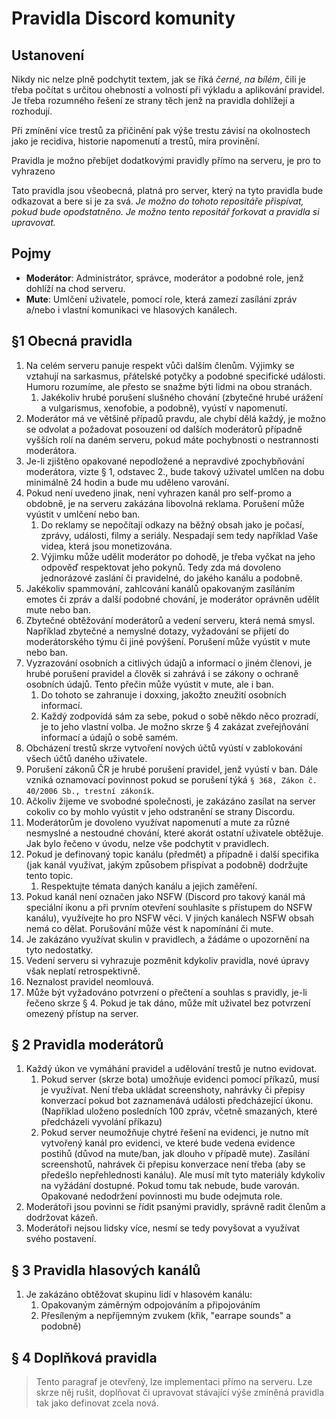 # Pravidla Discord komunity

## Ustanovení
Nikdy nic nelze plně podchytit textem, jak se říká *černé, na bílém*, čili je třeba počítat s určitou ohebností a volností při výkladu a aplikování pravidel. Je třeba rozumného řešení ze strany těch jenž na pravidla dohlížejí a rozhodují. 

Při zmínění více trestů za přičinění pak výše trestu závisí na okolnostech jako je recidiva, historie napomenutí a trestů, míra provinění.

Pravidla je možno přebíjet dodatkovými pravidly přímo na serveru, je pro to vyhrazeno 

Tato pravidla jsou všeobecná, platná pro server, který na tyto pravidla bude odkazovat a bere si je za svá.
*Je možno do tohoto repositáře přispívat, pokud bude opodstatněno. Je možno tento repositář forkovat a pravidla si upravovat.*

## Pojmy

- **Moderátor**: Administrátor, správce, moderátor a podobné role, jenž dohlíží na chod serveru.
- **Mute**: Umlčení uživatele, pomocí role, která zamezí zasílání zpráv a/nebo i vlastní komunikaci ve hlasových kanálech.

## §1 Obecná pravidla

1. Na celém serveru panuje respekt vůči dalším členům. Výjimky se vztahují na sarkasmus, přátelské potyčky a podobné specifické události.  Humoru rozumíme, ale přesto se snažme býti lidmi na obou stranách.
	1. Jakékoliv hrubé porušení slušného chování (zbytečné hrubé urážení a vulgarismus, xenofobie, a podobně), vyústí v napomenutí.
2. Moderátor má ve většině případů pravdu, ale chybí dělá každý, je možno se odvolat a požadovat posouzení od dalších moderátorů případně vyšších rolí na daném serveru, pokud máte pochybnosti o nestrannosti moderátora.
3. Je-li zjištěno opakované nepodložené a nepravdivé zpochybňování moderátora, vizte § 1, odstavec 2., bude takový uživatel umlčen na dobu minimálně 24 hodin a bude mu uděleno varování. 
4. Pokud není uvedeno jinak, není vyhrazen kanál pro self-promo a obdobně, je na serveru zakázána libovolná reklama. Porušení může vyústit v umlčení nebo ban.
	1. Do reklamy se nepočítají odkazy na běžný obsah jako je počasí, zprávy, události, filmy a seriály. Nespadají sem tedy například Vaše videa, která jsou monetizována.
	2. Výjimku může udělit moderátor po dohodě, je třeba vyčkat na jeho odpověď respektovat jeho pokynů. Tedy zda má dovoleno jednorázové zaslání či pravidelné, do jakého kanálu a podobně.
5. Jakékoliv spammování, zahlcování kanálů opakovaným zasíláním emotes či zpráv a další podobné chování, je moderátor oprávněn udělit mute nebo ban.
6. Zbytečné obtěžování moderátorů a vedení serveru, která nemá smysl. Například zbytečné a nemyslné dotazy, vyžadování se přijetí do moderátorského týmu či jiné povýšení. Porušení může vyústit v mute nebo ban.
7. Vyzrazování osobních a citlivých údajů a informací o jiném členovi, je hrubé porušení pravidel a člověk si zahrává i se zákony o ochraně osobních údajů. Tento přečin může vyústit v mute, ale i ban.
	1. Do tohoto se zahranuje i doxxing, jakožto zneužití osobních informací.
	2. Každý zodpovídá sám za sebe, pokud o sobě někdo něco prozradí, je to jeho vlastní volba. Je možno skrze § 4 zakázat zveřejňování informací a údajů o sobě samém.
8. Obcházení trestů skrze vytvoření nových účtů vyústí v zablokování všech účtů daného uživatele.
9. Porušení zákonů ČR je hrubé porušení pravidel, jenž vyústí v ban. Dále vzniká oznamovací povinnost pokud se porušení týká `§ 368, Zákon č. 40/2006 Sb., trestní zákoník`.
10. Ačkoliv žijeme ve svobodné společnosti, je zakázáno zasílat na server cokoliv co by mohlo vyústit v jeho odstranění se strany Discordu.
11. Moderátorům je dovoleno využívat napomenutí a mute za různé nesmyslné a nestoudné chování, které akorát ostatní uživatele obtěžuje. Jak bylo řečeno v úvodu, nelze vše podchytit v pravidlech. 
12. Pokud je definovaný topic kanálu (předmět) a případně i další specifika (jak kanál využívat, jakým způsobem přispívat a podobně) dodržujte tento topic.
	1) Respektujte témata daných kanálu a jejich zaměření.
13. Pokud kanál není označen jako NSFW (Discord pro takový kanál má speciální ikonu a při prvním otevření souhlasíte s přístupem do NSFW kanálu), využívejte ho pro NSFW věci. V jiných kanálech NSFW obsah nemá co dělat. Porušování může vést k napomínání či mute.
13. Je zakázáno využívat skulin v pravidlech, a žádáme o upozornění na tyto nedostatky.
14. Vedení serveru si vyhrazuje pozměnit kdykoliv pravidla, nové úpravy však neplatí retrospektivně.  
15. Neznalost pravidel neomlouvá.
16. Může být vyžadováno potvrzení o přečtení a souhlas s pravidly, je-li řečeno skrze § 4. Pokud je tak dáno, může mít uživatel bez potvrzení omezený přístup na server.


## § 2 Pravidla moderátorů

1. Každý úkon ve vymáhání pravidel a udělování trestů je nutno evidovat.
	1. Pokud server (skrze bota) umožňuje evidenci pomocí příkazů, musí je využívat. Není třeba ukládat screenshoty, nahrávky či přepisy konverzací pokud bot zaznamenává události předcházející úkonu. (Například uloženo posledních 100 zpráv, včetně smazaných, které předcházeli vyvolání příkazu)
	1. Pokud server neumožňuje chytré řešení na evidenci, je nutno mít vytvořený kanál pro evidenci, ve které bude vedena evidence postihů (důvod na mute/ban, jak dlouho v případě mute). Zasílání screenshotů, nahrávek či přepisu konverzace není třeba (aby se předešlo nepřehlednosti kanálu). Ale musí mít tyto materiály kdykoliv na vyžádání dostupné. Pokud tomu tak nebude, bude varován. Opakované nedodržení povinnosti mu bude odejmuta role. 
2. Moderátoři jsou povinni se řídit psanými pravidly, správně radit členům a dodržovat kázeň.
3. Moderátoři nejsou lidsky více, nesmí se tedy povyšovat a využívat svého postavení.

## § 3 Pravidla hlasových kanálů

1. Je zakázáno obtěžovat skupinu lidí v hlasovém kanálu:
	1. Opakovaným záměrným odpojováním a připojováním
	2. Přesíleným a nepříjemným zvukem (křik, "earrape sounds" a podobně)

## § 4 Doplňková pravidla

> Tento paragraf je otevřený, lze implementaci přímo na serveru. Lze skrze něj rušit, doplňovat či upravovat stávající výše zmíněná pravidla tak jako definovat zcela nová.
